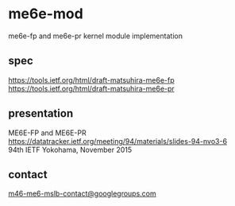 # me6e-mod
me6e-fp and me6e-pr kernel module implementation

## spec
https://tools.ietf.org/html/draft-matsuhira-me6e-fp<br>
https://tools.ietf.org/html/draft-matsuhira-me6e-pr

## presentation
ME6E-FP and ME6E-PR<br>
https://datatracker.ietf.org/meeting/94/materials/slides-94-nvo3-6<br>
94th IETF Yokohama, November 2015 <br>

## contact
m46-me6-mslb-contact@googlegroups.com

